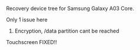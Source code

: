 Recovery device tree for Samsung Galaxy A03 Core.

Only 1 issue here
1. Encryption, /data partition cant be reached

Touchscreen FIXED!!